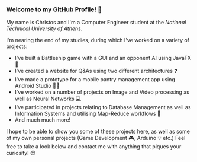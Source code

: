 <!--
**tampakc/tampakc** is a ✨ _special_ ✨ repository because its `README.md` (this file) appears on your GitHub profile.

Here are some ideas to get you started:

- I’m currently working on ...
- I’m currently learning ...
- I’m looking to collaborate on ...
- I’m looking for help with ...
- Ask me about ...
- How to reach me: ...
- Pronouns: ...
- Fun fact: ...
-->

### Welcome to my GitHub Profile!  👋

My name is Christos and I'm a Computer Engineer student at the *National Technical University of Athens*.

I'm nearing the end of my studies, during which I've worked on a variety of projects:

- I've built a Battleship game with a GUI and an opponent AI using JavaFX 🚢
- I've created a website for Q&As using two different architectures ❓
- I've made a prototype for a mobile pantry management app using Android Studio 👩‍🍳
- I've worked on a number of projects on Image and Video processing as well as Neural Networks 💻
- I've participated in projects relating to Database Management as well as Information Systems and utilising Map-Reduce workflows 📃
- And much much more!

I hope to be able to show you some of these projects here, as well as some of my own personal projects (Game Development 🎮, Arduino 💡 etc.)
Feel free to take a look below and contact me with anything that piques your curiosity! 😊
